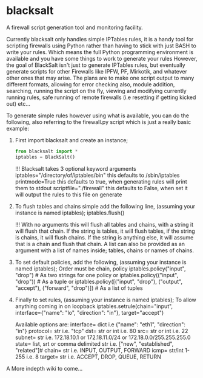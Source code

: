 blacksalt
=========

A firewall script generation tool and monitoring facility.

Currently blacksalt only handles simple IPTables rules, it is a handy tool for scripting firewalls using Python
rather than having to stick with just BASH to write your rules. Which means the full Python programming
environment is available and you have some things to work to generate your rules
  However, the goal of BlackSalt isn't just to generate IPTables rules, but eventually generate scripts for
other Firewalls like IPFW, PF, Mirkotik, and whatever other ones that may arise.
  The plans are to make one script output to many different formats, allowing for error checking also, module
addition, searching, running the script on the fly, viewing and modifying currently running rules, safe running
of remote firewalls (i.e resetting if getting kicked out) etc...
  

To generate simple rules however using what is available, you can do the following, also referring to the 
firewall.py script which is just a really basic example:

1. First import blacksalt and create an instance;
    ```python
    from blacksalt import *
    iptables = BlackSalt()
    ```

    !!! Blacksalt takes 3 optional keyword arguments
        iptables="/directory/of/iptables/bin" this defaults to /sbin/iptables
        printmode=True  this defaults to true, when generating rules will print them to stdout
        scriptfile="./firewall" this defaults to False, when set it will output the rules to this file on generate

2. To flush tables and chains simple add the following line, (assuming your instance is named iptables);
    iptables.flush()
        
    !!! With no arguments this will flush all tables and chains, with a string it will flush that
        chain. If the string is tables, it will flush tables, if the string is chains, it will flush chains.
        If the string is anything else, it will assume that is a chain and flush that chain.
          A list can also be provided as an argument with a list of names inside; tables, chains or names of
        chains.
        
3. To set default policies, add the following, (assuming your instance is named iptables);
    Order must be chain, policy
    iptables.policy("input", "drop")  # As two strings for one policy
    or
    iptables.policy(("input", "drop")) # As a tuple
    or
    iptables.policy([("input", "drop"), ("output", "accept"), ("forward", "drop")]) # As a list of tuples
    
3. Finally to set rules, (assuming your instance is named iptables);
    To allow anything coming in on loopback
    iptables.setrule(chain="input", interface={"name": "lo", "direction": "in"}, target="accept")
  
    Available options are:
                        interface= dict   i.e {"name": "eth1", "direction": "in"}
                        protocol= str     i.e. "tcp"
                        dst= str or int   i.e. 80
                        src= str or int   i.e. 22
                        subnet= str       i.e. 172.18.10.1 or 172.18.11.0/24 or 172.18.0.0/255.255.255.0
                        state= list, srt or comma delimited str i.e. ["new", "established", "related"]#
                        chain= str        i.e. INPUT, OUTPUT, FORWARD
                        icmp= str/int 1-255   i.e. 8
                        target= str       i.e. ACCEPT, DROP, QUEUE, RETURN
                        
  A More indepth wiki to come...
    
  

